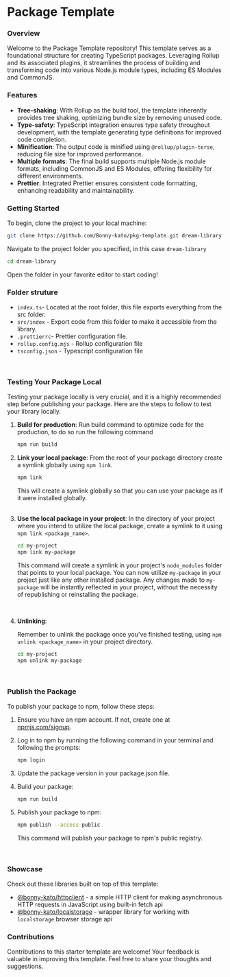 # Package Template

### Overview

Welcome to the Package Template repository! This template serves as a foundational structure for creating TypeScript
packages. Leveraging Rollup and its associated plugins, it streamlines the process of building and transforming code
into various Node.js module types, including ES Modules and CommonJS.

### Features

- **Tree-shaking**: With Rollup as the build tool, the template inherently provides tree shaking, optimizing bundle size
  by removing unused code.
- **Type-safety**: TypeScript integration ensures type safety throughout development, with the template generating type
  definitions for improved code completion.
- **Minification**: The output code is minified using `@rollup/plugin-terse`, reducing file size for improved
  performance.
- **Multiple formats**: The final build supports multiple Node.js module formats, including CommonJS and ES Modules,
  offering flexibility for different environments.
- **Prettier**: Integrated Prettier ensures consistent code formatting, enhancing readability and maintainability.

### Getting Started

To begin, clone the project to your local machine:

```bash
git clone https://github.com/Bonny-kato/pkg-template.git dream-library
```

Navigate to the project folder you specified, in this case `dream-library`

```bash
cd dream-library
```

Open the folder in your favorite editor to start coding!

### Folder struture

- `index.ts`- Located at the root folder, this file exports everything from the src folder.
- `src/index` - Export code from this folder to make it accessible from the library.
- `.prettierrc`- Prettier configuration file.
- `rollup.config.mjs` - Rollup configuration file
- `tsconfig.json` - Typescript configuration file

<br/>

### Testing Your Package Local

Testing your package locally is very crucial, and it is a highly recommended step before publishing your package. Here
are the steps to follow to test your library locally.

1. **Build for production**: Run build command to optimize code for the production, to do so run the following command

    ```bash
    npm run build
    ```

2. **Link your local package**: From the root of your package directory create a symlink globally using `npm link`.

    ```bash
    npm link
    ```
   This will create a symlink globally so that you can use your package as if it were installed globally.
   <br/>
   <br/>

3. **Use the local package in your project**: In the directory of your project where you intend to utilize the local
   package, create a symlink to it using `npm link <package_name>`.

    ```bash
    cd my-project
    npm link my-package
    ```

   This command will create a symlink in your project's `node_modules` folder that points to your local package.
   You can now utilize `my-package` in your project just like any other installed package. Any changes made
   to `my-package` will be instantly reflected in your project, without the necessity of republishing or reinstalling
   the package.

    <br/>

4. **Unlinking**:

   Remember to unlink the package once you've finished testing, using `npm unlink <package_name>` in your project
   directory.

    ```bash
    cd my-project
    npm unlink my-package
    ```

<br/>

### Publish the Package

To publish your package to npm, follow these steps:

1. Ensure you have an npm account. If not, create one at [npmjs.com/signup](https://www.npmjs.com/signup).
2. Log in to npm by running the following command in your terminal and following the prompts:
    ```bash
    npm login
    ```
3. Update the package version in your package.json file.
4. Build your package:
    ```bash
    npm run build
    ```
5. Publish your package to npm:
    ```bash
    npm publish --access public
    ```
   This command will publish your package to npm's public registry.

   <br/>

### Showcase

Check out these libraries built on top of this template:

- [@bonny-kato/httpclient](https://www.npmjs.com/package/@bonny-kato/httpclient) - a simple HTTP client for making
  asynchronous HTTP requests in JavaScript using built-in fetch api
- [@bonny-kato/localstorage](https://www.npmjs.com/package/@bonny-kato/httpclient) - wrapper library for working
  with  `localstorage` browser storage api

### Contributions

Contributions to this starter template are welcome! Your feedback is valuable in improving this template. Feel free to
share your thoughts and suggestions.